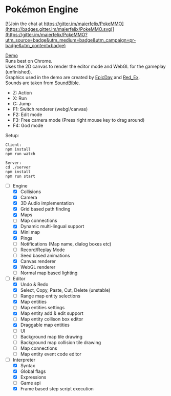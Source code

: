 # Pokémon Engine

[![Join the chat at https://gitter.im/maierfelix/PokeMMO](https://badges.gitter.im/maierfelix/PokeMMO.svg)](https://gitter.im/maierfelix/PokeMMO?utm_source=badge&utm_medium=badge&utm_campaign=pr-badge&utm_content=badge)

[Demo](http://maierfelix.github.io/PokeMMO)<br>
Runs best on Chrome.<br>
Uses the 2D canvas to render the editor mode and WebGL for the gameplay (unfinished).<br>
Graphics used in the demo are created by [EpicDay](http://epicday.deviantart.com/) and [Red_Ex](http://the-red-ex.deviantart.com/).</br>
Sounds are taken from [SoundBible](http://soundbible.com/).

- Z: Action
- X: Run
- C: Jump
- F1: Switch renderer (webgl/canvas)
- F2: Edit mode
- F3: Free camera mode (Press right mouse key to drag around)
- F4: God mode

Setup:
````
Client:
npm install
npm run watch

Server:
cd ./server
npm install
npm run start
````

- [ ] Engine
   - [x] Collisions
   - [x] Camera
   - [x] 3D Audio implementation
   - [x] Grid based path finding
   - [x] Maps
   - [ ] Map connections
   - [x] Dynamic multi-lingual support
   - [x] Mini map
   - [x] Pings
   - [ ] Notifications (Map name, dialog boxes etc)
   - [ ] Record/Replay Mode
   - [ ] Seed based animations
   - [x] Canvas renderer
   - [x] WebGL renderer
   - [ ] Normal map based lighting

- [ ] Editor
   - [x] Undo & Redo
   - [x] Select, Copy, Paste, Cut, Delete (unstable)
   - [ ] Range map entity selections
   - [x] Map entities
   - [ ] Map entities settings
   - [x] Map entity add & edit support
   - [ ] Map entity collison box editor
   - [x] Draggable map entities
   - [ ] UI
   - [ ] Background map tile drawing
   - [ ] Background map collision tile drawing
   - [ ] Map connections
   - [ ] Map entity event code editor

- [ ] Interpreter
   - [x] Syntax
   - [x] Global flags
   - [x] Expressions
   - [ ] Game api
   - [x] Frame based step script execution

